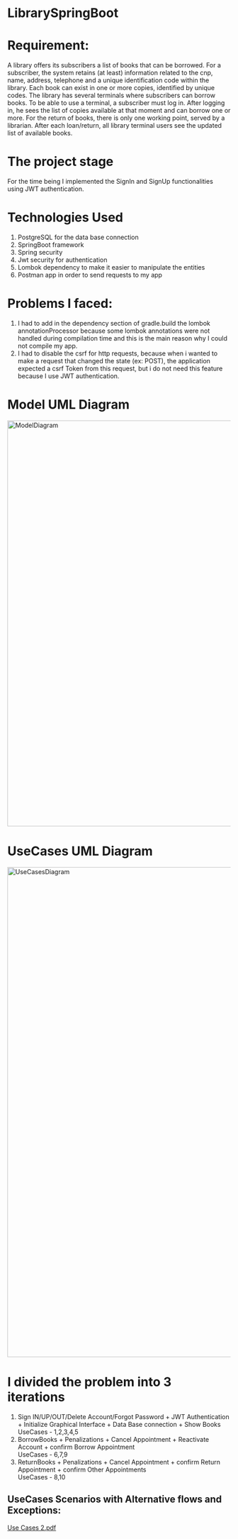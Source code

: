# LibrarySpringBoot
# Requirement:
  A library offers its subscribers a list of books that can be borrowed. 
  For a subscriber, the system retains (at least) information related to the cnp, name, address, telephone and a unique identification code within the library. 
  Each book can exist in one or more copies, identified by unique codes. The library has several terminals where subscribers can borrow books. 
  To be able to use a terminal, a subscriber must log in. 
  After logging in, he sees the list of copies available at that moment and can borrow one or more. For the return of books, there is only one working point, served by a librarian. 
  After each loan/return, all library terminal users see the updated list of available books.
# The project stage
For the time being I implemented the SignIn and SignUp functionalities using JWT authentication.
# Technologies Used
1. PostgreSQL for the data base connection
2. SpringBoot framework
3. Spring security
4. Jwt security for authentication
5. Lombok dependency to make it easier to manipulate the entities
6. Postman app in order to send requests to my app

# Problems I faced:
  1. I had to add in the dependency section of gradle.build the lombok annotationProcessor because some lombok annotations were not handled during compilation time and this is the main reason why I could not compile my app.
  2. I had to disable the csrf for http requests, because when i wanted to make a request that changed the state (ex: POST), the application expected a csrf Token from this request, but i do not need this feature because I use JWT authentication.


   
# Model UML Diagram
<img width="915" alt="ModelDiagram" src="https://github.com/DariusB12/LibrarySpringBoot/assets/131203165/a859ca65-736d-4014-9f71-aa1c442c68e3">

# UseCases UML Diagram
<img width="1105" alt="UseCasesDiagram" src="https://github.com/DariusB12/LibrarySpringBoot/assets/131203165/b9618608-2cc6-405c-8d7e-7d29559326d2">

# I divided the problem into 3 iterations
1. Sign IN/UP/OUT/Delete Account/Forgot Password + JWT Authentication + Initialize Graphical Interface + Data Base connection + Show Books\
  UseCases - 1,2,3,4,5
2. BorrowBooks + Penalizations + Cancel Appointment + Reactivate Account + confirm Borrow Appointment\
  UseCases - 6,7,9
3. ReturnBooks + Penalizations + Cancel Appointment + confirm Return Appointment + confirm Other Appointments\
  UseCases - 8,10

## UseCases Scenarios with Alternative flows and Exceptions:
[Use Cases 2.pdf](https://github.com/DariusB12/LibrarySpringBoot/files/14855176/Use.Cases.2.pdf)
